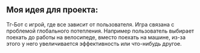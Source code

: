 ## Моя идея для проекта:
Тг-Бот с игрой, где все зависит от пользователя.
Игра связана с проблемой глобального потепления.
Например пользователь выбирает поехать до работы на велосипеде, вместо поехать на машине, из-за этого у него  увеличивается эффективность или что-нибудь другое.
